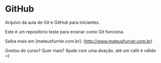# GitHub

Arquivo da aula de Git e GitHub para iniciantes.

Este é um repositório teste para ensinar como Git funciona.

Saiba mais em [mateusfurrier.com.br]: (http://www.mateusfurrier.com.br)



Gostou do curso? Quer mais? Ajude com uma doação, até um café é válido =)


